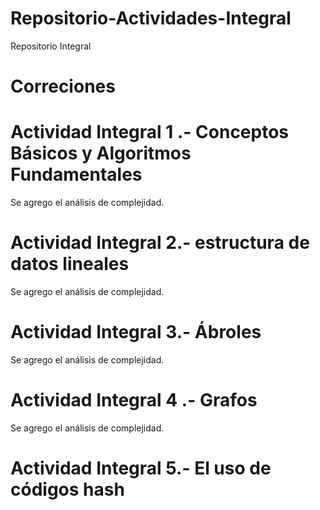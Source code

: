 # Repositorio-Actividades-Integral
Repositorio Integral 


# Correciones

# Actividad Integral 1 .- Conceptos Básicos y Algoritmos Fundamentales
Se agrego el análisis de complejidad.


# Actividad Integral 2.- estructura de datos lineales
Se agrego el análisis de complejidad.

# Actividad Integral 3.- Ábroles
Se agrego el análisis de complejidad.

# Actividad Integral 4 .- Grafos
Se agrego el análisis de complejidad.

# Actividad Integral 5.- El uso de códigos hash
